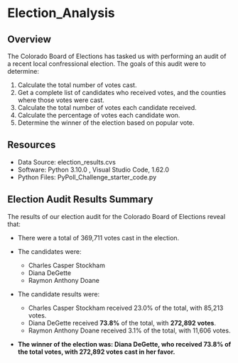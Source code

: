 # Election_Analysis

## Overview
The Colorado Board of Elections has tasked us with performing an audit of a recent local confressional election. The goals of this audit were to determine:

1. Calculate the total number of votes cast.
2. Get a complete list of candidates who received votes, and the counties where those votes were cast.
3. Calculate the total number of votes each candidate received.
4. Calculate the percentage of votes each candidate won.
5. Determine the winner of the election based on popular vote.

## Resources
- Data Source: election_results.cvs
- Software: Python 3.10.0 , Visual Studio Code, 1.62.0
- Python Files: PyPoll_Challenge_starter_code.py

## Election Audit Results Summary
The results of our election audit for the Colorado Board of Elections reveal that:

- There were a total of 369,711 votes cast in the election.

- The candidates were:
  - Charles Casper Stockham
  - Diana DeGette
  - Raymon Anthony Doane

- The candidate results were:
  - Charles Casper Stockham received 23.0% of the total, with 85,213 votes.
  - Diana DeGette received **73.8%** of the total, with **272,892 votes**.
  - Raymon Anthony Doane received 3.1% of the total, with 11,606 votes.

- **The winner of the election was:
Diana DeGette, who received 73.8% of the total votes, with 272,892 votes cast in her favor.**
